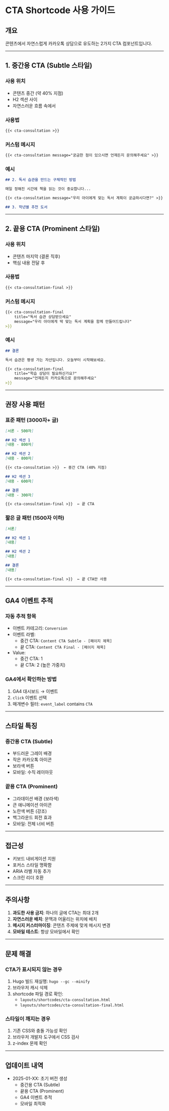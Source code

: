 # CTA Shortcode 사용 가이드

## 개요

콘텐츠에서 자연스럽게 카카오톡 상담으로 유도하는 2가지 CTA 컴포넌트입니다.

---

## 1. 중간용 CTA (Subtle 스타일)

### 사용 위치
- 콘텐츠 중간 (약 40% 지점)
- H2 섹션 사이
- 자연스러운 흐름 속에서

### 사용법
```markdown
{{< cta-consultation >}}
```

### 커스텀 메시지
```markdown
{{< cta-consultation message="궁금한 점이 있으시면 언제든지 문의해주세요" >}}
```

### 예시
```markdown
## 2. 독서 습관을 만드는 구체적인 방법

매일 정해진 시간에 책을 읽는 것이 중요합니다...

{{< cta-consultation message="우리 아이에게 맞는 독서 계획이 궁금하시다면?" >}}

## 3. 학년별 추천 도서
```

---

## 2. 끝용 CTA (Prominent 스타일)

### 사용 위치
- 콘텐츠 마지막 (결론 직후)
- 핵심 내용 전달 후

### 사용법
```markdown
{{< cta-consultation-final >}}
```

### 커스텀 메시지
```markdown
{{< cta-consultation-final
    title="독서 습관 상담받으세요"
    message="우리 아이에게 딱 맞는 독서 계획을 함께 만들어드립니다"
>}}
```

### 예시
```markdown
## 결론

독서 습관은 평생 가는 자산입니다. 오늘부터 시작해보세요.

{{< cta-consultation-final
    title="학습 상담이 필요하신가요?"
    message="언제든지 카카오톡으로 문의해주세요"
>}}
```

---

## 권장 사용 패턴

### 표준 패턴 (3000자+ 글)
```markdown
[서론 - 500자]

## H2 섹션 1
[내용 - 800자]

## H2 섹션 2
[내용 - 800자]

{{< cta-consultation >}}  ← 중간 CTA (40% 지점)

## H2 섹션 3
[내용 - 600자]

## 결론
[내용 - 300자]

{{< cta-consultation-final >}}  ← 끝 CTA
```

### 짧은 글 패턴 (1500자 이하)
```markdown
[서론]

## H2 섹션 1
[내용]

## H2 섹션 2
[내용]

## 결론
[내용]

{{< cta-consultation-final >}}  ← 끝 CTA만 사용
```

---

## GA4 이벤트 추적

### 자동 추적 항목
- 이벤트 카테고리: `Conversion`
- 이벤트 라벨:
  - 중간 CTA: `Content CTA Subtle - [페이지 제목]`
  - 끝 CTA: `Content CTA Final - [페이지 제목]`
- Value:
  - 중간 CTA: 1
  - 끝 CTA: 2 (높은 가중치)

### GA4에서 확인하는 방법
1. GA4 대시보드 → 이벤트
2. `click` 이벤트 선택
3. 매개변수 필터: `event_label` contains `CTA`

---

## 스타일 특징

### 중간용 CTA (Subtle)
- 부드러운 그레이 배경
- 작은 카카오톡 아이콘
- 보라색 버튼
- 모바일: 수직 레이아웃

### 끝용 CTA (Prominent)
- 그라데이션 배경 (보라색)
- 큰 애니메이션 아이콘
- 노란색 버튼 (강조)
- 백그라운드 회전 효과
- 모바일: 전체 너비 버튼

---

## 접근성

- 키보드 내비게이션 지원
- 포커스 스타일 명확함
- ARIA 라벨 자동 추가
- 스크린 리더 호환

---

## 주의사항

1. **과도한 사용 금지**: 하나의 글에 CTA는 최대 2개
2. **자연스러운 배치**: 문맥과 어울리는 위치에 배치
3. **메시지 커스터마이징**: 콘텐츠 주제에 맞게 메시지 변경
4. **모바일 테스트**: 항상 모바일에서 확인

---

## 문제 해결

### CTA가 표시되지 않는 경우
1. Hugo 빌드 재실행: `hugo --gc --minify`
2. 브라우저 캐시 삭제
3. shortcode 파일 경로 확인:
   - `layouts/shortcodes/cta-consultation.html`
   - `layouts/shortcodes/cta-consultation-final.html`

### 스타일이 깨지는 경우
1. 기존 CSS와 충돌 가능성 확인
2. 브라우저 개발자 도구에서 CSS 검사
3. z-index 문제 확인

---

## 업데이트 내역

- 2025-01-XX: 초기 버전 생성
  - 중간용 CTA (Subtle)
  - 끝용 CTA (Prominent)
  - GA4 이벤트 추적
  - 모바일 최적화
